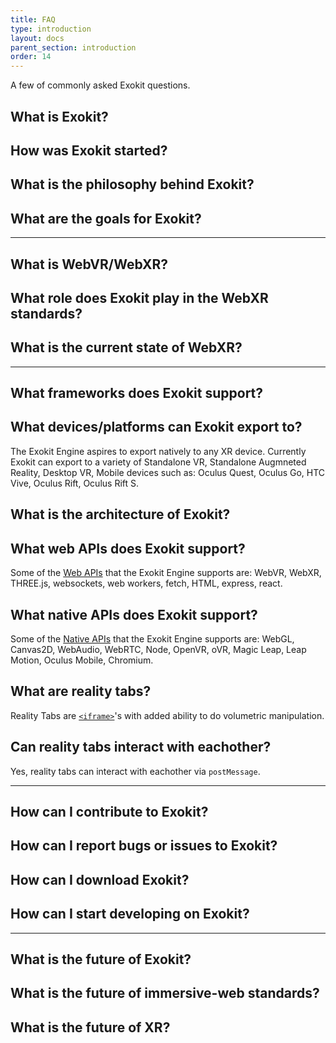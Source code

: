 ```yaml
---
title: FAQ
type: introduction
layout: docs
parent_section: introduction
order: 14
---
```


A few of commonly asked Exokit questions.

## What is Exokit?  

## How was Exokit started?

## What is the philosophy behind Exokit?

## What are the goals for Exokit?

--------------------------------------------

## What is WebVR/WebXR?

## What role does Exokit play in the WebXR standards?

## What is the current state of WebXR?

--------------------------------------------

## What frameworks does Exokit support?

## What devices/platforms can Exokit export to?
The Exokit Engine aspires to export natively to any XR device. Currently Exokit can export to a variety of Standalone VR, Standalone Augmneted Reality, Desktop VR, Mobile devices such as: Oculus Quest, Oculus Go, HTC Vive, Oculus Rift, Oculus Rift S.

## What is the architecture of Exokit?

## What web APIs does Exokit support?
Some of the [Web APIs](../apis/webAPIs) that the Exokit Engine supports are: WebVR, WebXR, THREE.js, websockets, web workers, fetch, HTML, express, react.

## What native APIs does Exokit support?
Some of the [Native APIs](../apis/nativeAPIs) that the Exokit Engine supports are: WebGL, Canvas2D, WebAudio, WebRTC, Node, OpenVR, oVR, Magic Leap, Leap Motion, Oculus Mobile, Chromium.

## What are reality tabs?
Reality Tabs are [`<iframe>`](../apis/iframeAPI)'s with added ability to do volumetric manipulation.

## Can reality tabs interact with eachother?
Yes, reality tabs can interact with eachother via `postMessage`.


--------------------------------------------

## How can I contribute to Exokit?

## How can I report bugs or issues to Exokit?

## How can I download Exokit?

## How can I start developing on Exokit?


--------------------------------------------

## What is the future of Exokit?

## What is the future of immersive-web standards?

## What is the future of XR?

